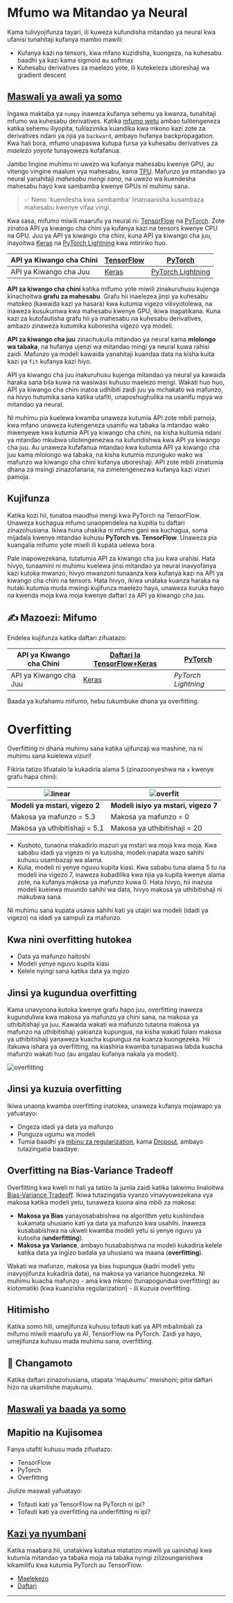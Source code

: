 <!--
CO_OP_TRANSLATOR_METADATA:
{
  "original_hash": "ddd216f558a255260a9374008002c971",
  "translation_date": "2025-09-23T11:04:47+00:00",
  "source_file": "lessons/3-NeuralNetworks/05-Frameworks/README.md",
  "language_code": "sw"
}
-->
# Mfumo wa Mitandao ya Neural

Kama tulivyojifunza tayari, ili kuweza kufundisha mitandao ya neural kwa ufanisi tunahitaji kufanya mambo mawili:

* Kufanya kazi na tensors, kwa mfano kuzidisha, kuongeza, na kuhesabu baadhi ya kazi kama sigmoid au softmax
* Kuhesabu derivatives za maelezo yote, ili kutekeleza uboreshaji wa gradient descent

## [Maswali ya awali ya somo](https://ff-quizzes.netlify.app/en/ai/quiz/9)

Ingawa maktaba ya `numpy` inaweza kufanya sehemu ya kwanza, tunahitaji mfumo wa kuhesabu derivatives. Katika [mfumo wetu](../04-OwnFramework/OwnFramework.ipynb) ambao tulitengeneza katika sehemu iliyopita, tulilazimika kuandika kwa mkono kazi zote za derivatives ndani ya njia ya `backward`, ambayo hufanya backpropagation. Kwa hali bora, mfumo unapaswa kutupa fursa ya kuhesabu derivatives za *maelezo yoyote* tunayoweza kufafanua.

Jambo lingine muhimu ni uwezo wa kufanya mahesabu kwenye GPU, au vitengo vingine maalum vya mahesabu, kama [TPU](https://en.wikipedia.org/wiki/Tensor_Processing_Unit). Mafunzo ya mitandao ya neural yanahitaji *mahesabu mengi sana*, na uwezo wa kuendesha mahesabu hayo kwa sambamba kwenye GPUs ni muhimu sana.

> ✅ Neno 'kuendesha kwa sambamba' linamaanisha kusambaza mahesabu kwenye vifaa vingi.

Kwa sasa, mifumo miwili maarufu ya neural ni: [TensorFlow](http://TensorFlow.org) na [PyTorch](https://pytorch.org/). Zote zinatoa API ya kiwango cha chini ya kufanya kazi na tensors kwenye CPU na GPU. Juu ya API ya kiwango cha chini, kuna API ya kiwango cha juu, inayoitwa [Keras](https://keras.io/) na [PyTorch Lightning](https://pytorchlightning.ai/) kwa mtiririko huo.

API ya Kiwango cha Chini | [TensorFlow](http://TensorFlow.org) | [PyTorch](https://pytorch.org/)
--------------------------|-------------------------------------|--------------------------------
API ya Kiwango cha Juu   | [Keras](https://keras.io/) | [PyTorch Lightning](https://pytorchlightning.ai/)

**API za kiwango cha chini** katika mifumo yote miwili zinakuruhusu kujenga kinachoitwa **grafu za mahesabu**. Grafu hii inaelezea jinsi ya kuhesabu matokeo (kawaida kazi ya hasara) kwa kutumia vigezo vilivyotolewa, na inaweza kusukumwa kwa mahesabu kwenye GPU, ikiwa inapatikana. Kuna kazi za kutofautisha grafu hii ya mahesabu na kuhesabu derivatives, ambazo zinaweza kutumika kuboresha vigezo vya modeli.

**API za kiwango cha juu** zinachukulia mitandao ya neural kama **mlolongo wa tabaka**, na hufanya ujenzi wa mitandao mingi ya neural kuwa rahisi zaidi. Mafunzo ya modeli kawaida yanahitaji kuandaa data na kisha kuita kazi ya `fit` kufanya kazi hiyo.

API ya kiwango cha juu inakuruhusu kujenga mitandao ya neural ya kawaida haraka sana bila kuwa na wasiwasi kuhusu maelezo mengi. Wakati huo huo, API ya kiwango cha chini inatoa udhibiti zaidi juu ya mchakato wa mafunzo, na hivyo hutumika sana katika utafiti, unaposhughulika na usanifu mpya wa mitandao ya neural.

Ni muhimu pia kuelewa kwamba unaweza kutumia API zote mbili pamoja, kwa mfano unaweza kutengeneza usanifu wa tabaka la mtandao wako mwenyewe kwa kutumia API ya kiwango cha chini, na kisha kuitumia ndani ya mtandao mkubwa uliotengenezwa na kufundishwa kwa API ya kiwango cha juu. Au unaweza kufafanua mtandao kwa kutumia API ya kiwango cha juu kama mlolongo wa tabaka, na kisha kutumia mzunguko wako wa mafunzo wa kiwango cha chini kufanya uboreshaji. API zote mbili zinatumia dhana za msingi zinazofanana, na zimetengenezwa kufanya kazi vizuri pamoja.

## Kujifunza

Katika kozi hii, tunatoa maudhui mengi kwa PyTorch na TensorFlow. Unaweza kuchagua mfumo unaopendelea na kupitia tu daftari zinazohusiana. Ikiwa huna uhakika ni mfumo gani wa kuchagua, soma mijadala kwenye mtandao kuhusu **PyTorch vs. TensorFlow**. Unaweza pia kuangalia mifumo yote miwili ili kupata uelewa bora.

Pale inapowezekana, tutatumia API za kiwango cha juu kwa urahisi. Hata hivyo, tunaamini ni muhimu kuelewa jinsi mitandao ya neural inavyofanya kazi kutoka mwanzo, hivyo mwanzoni tunaanza kwa kufanya kazi na API ya kiwango cha chini na tensors. Hata hivyo, ikiwa unataka kuanza haraka na hutaki kutumia muda mwingi kujifunza maelezo haya, unaweza kuruka hayo na kwenda moja kwa moja kwenye daftari za API ya kiwango cha juu.

## ✍️ Mazoezi: Mifumo

Endelea kujifunza katika daftari zifuatazo:

API ya Kiwango cha Chini | [Daftari la TensorFlow+Keras](IntroKerasTF.ipynb) | [PyTorch](IntroPyTorch.ipynb)
--------------------------|-------------------------------------|--------------------------------
API ya Kiwango cha Juu   | [Keras](IntroKeras.ipynb) | *PyTorch Lightning*

Baada ya kufahamu mifumo, hebu tukumbuke dhana ya overfitting.

# Overfitting

Overfitting ni dhana muhimu sana katika ujifunzaji wa mashine, na ni muhimu sana kuielewa vizuri!

Fikiria tatizo lifuatalo la kukadiria alama 5 (zinazoonyeshwa na `x` kwenye grafu hapa chini):

![linear](../../../../../translated_images/overfit1.f24b71c6f652e59e6bed7245ffbeaecc3ba320e16e2221f6832b432052c4da43.sw.jpg) | ![overfit](../../../../../translated_images/overfit2.131f5800ae10ca5e41d12a411f5f705d9ee38b1b10916f284b787028dd55cc1c.sw.jpg)
-------------------------|--------------------------
**Modeli ya mstari, vigezo 2** | **Modeli isiyo ya mstari, vigezo 7**
Makosa ya mafunzo = 5.3 | Makosa ya mafunzo = 0
Makosa ya uthibitishaji = 5.1 | Makosa ya uthibitishaji = 20

* Kushoto, tunaona makadirio mazuri ya mstari wa moja kwa moja. Kwa sababu idadi ya vigezo ni ya kutosha, modeli inapata wazo sahihi kuhusu usambazaji wa alama.
* Kulia, modeli ni yenye nguvu kupita kiasi. Kwa sababu tuna alama 5 tu na modeli ina vigezo 7, inaweza kubadilika kwa njia ya kupita kwenye alama zote, na kufanya makosa ya mafunzo kuwa 0. Hata hivyo, hii inazuia modeli kuelewa muundo sahihi wa data, hivyo makosa ya uthibitishaji ni makubwa sana.

Ni muhimu sana kupata usawa sahihi kati ya utajiri wa modeli (idadi ya vigezo) na idadi ya sampuli za mafunzo.

## Kwa nini overfitting hutokea

  * Data ya mafunzo haitoshi
  * Modeli yenye nguvu kupita kiasi
  * Kelele nyingi sana katika data ya ingizo

## Jinsi ya kugundua overfitting

Kama unavyoona kutoka kwenye grafu hapo juu, overfitting inaweza kugunduliwa kwa makosa ya mafunzo ya chini sana, na makosa ya uthibitishaji ya juu. Kawaida wakati wa mafunzo tutaona makosa ya mafunzo na uthibitishaji yakianza kupungua, na kisha wakati fulani makosa ya uthibitishaji yanaweza kuacha kupungua na kuanza kuongezeka. Hii itakuwa ishara ya overfitting, na kiashiria kwamba tunapaswa labda kuacha mafunzo wakati huo (au angalau kufanya nakala ya modeli).

![overfitting](../../../../../translated_images/Overfitting.408ad91cd90b4371d0a81f4287e1409c359751adeb1ae450332af50e84f08c3e.sw.png)

## Jinsi ya kuzuia overfitting

Ikiwa unaona kwamba overfitting inatokea, unaweza kufanya mojawapo ya yafuatayo:

 * Ongeza idadi ya data ya mafunzo
 * Punguza ugumu wa modeli
 * Tumia baadhi ya [mbinu za regularization](../../4-ComputerVision/08-TransferLearning/TrainingTricks.md), kama [Dropout](../../4-ComputerVision/08-TransferLearning/TrainingTricks.md#Dropout), ambayo tutazingatia baadaye.

## Overfitting na Bias-Variance Tradeoff

Overfitting kwa kweli ni hali ya tatizo la jumla zaidi katika takwimu linaloitwa [Bias-Variance Tradeoff](https://en.wikipedia.org/wiki/Bias%E2%80%93variance_tradeoff). Ikiwa tutazingatia vyanzo vinavyowezekana vya makosa katika modeli yetu, tunaweza kuona aina mbili za makosa:

* **Makosa ya Bias** yanayosababishwa na algorithm yetu kushindwa kukamata uhusiano kati ya data ya mafunzo kwa usahihi. Inaweza kusababishwa na ukweli kwamba modeli yetu si yenye nguvu ya kutosha (**underfitting**).
* **Makosa ya Variance**, ambayo husababishwa na modeli kukadiria kelele katika data ya ingizo badala ya uhusiano wa maana (**overfitting**).

Wakati wa mafunzo, makosa ya bias hupungua (kadri modeli yetu inavyojifunza kukadiria data), na makosa ya variance huongezeka. Ni muhimu kuacha mafunzo - ama kwa mkono (tunapogundua overfitting) au kiotomatiki (kwa kuanzisha regularization) - ili kuzuia overfitting.

## Hitimisho

Katika somo hili, umejifunza kuhusu tofauti kati ya API mbalimbali za mifumo miwili maarufu ya AI, TensorFlow na PyTorch. Zaidi ya hayo, umejifunza kuhusu mada muhimu sana, overfitting.

## 🚀 Changamoto

Katika daftari zinazohusiana, utapata 'majukumu' mwishoni; pitia daftari hizo na ukamilishe majukumu.

## [Maswali ya baada ya somo](https://ff-quizzes.netlify.app/en/ai/quiz/10)

## Mapitio na Kujisomea

Fanya utafiti kuhusu mada zifuatazo:

- TensorFlow
- PyTorch
- Overfitting

Jiulize maswali yafuatayo:

- Tofauti kati ya TensorFlow na PyTorch ni ipi?
- Tofauti kati ya overfitting na underfitting ni ipi?

## [Kazi ya nyumbani](lab/README.md)

Katika maabara hii, unatakiwa kutatua matatizo mawili ya uainishaji kwa kutumia mitandao ya tabaka moja na tabaka nyingi zilizounganishwa kikamilifu kwa kutumia PyTorch au TensorFlow.

* [Maelekezo](lab/README.md)
* [Daftari](lab/LabFrameworks.ipynb)

---

